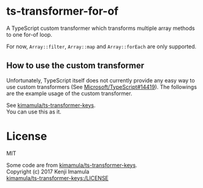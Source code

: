 # ts-transformer-for-of
A TypeScript custom transformer which transforms multiple array methods to one for-of loop.

For now, `Array::filter`, `Array::map` and `Array::forEach` are only supported.

## How to use the custom transformer

Unfortunately, TypeScript itself does not currently provide any easy way to use custom transformers (See [Microsoft/TypeScript#14419](https://github.com/Microsoft/TypeScript/issues/14419)).
The followings are the example usage of the custom transformer.

See [kimamula/ts-transformer-keys](https://github.com/kimamula/ts-transformer-keys/blob/master/README.md#how-to-use-the-custom-transformer).  
You can use this as it.

# License

MIT

Some code are from [kimamula/ts-transformer-keys](https://github.com/kimamula/ts-transformer-keys/blob/master/README.md#how-to-use-the-custom-transformer).  
Copyright (c) 2017 Kenji Imamula  
[kimamula/ts-transformer-keys:/LICENSE](https://github.com/kimamula/ts-transformer-keys/blob/master/LICENSE)
